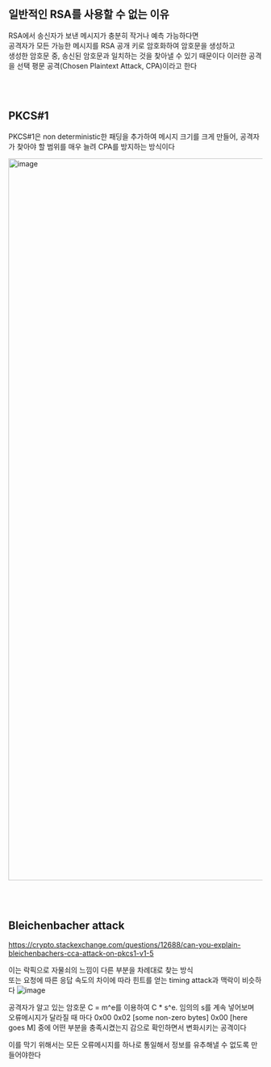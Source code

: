 ## 일반적인 RSA를 사용할 수 없는 이유
RSA에서 송신자가 보낸 메시지가 충분히 작거나 예측 가능하다면<br/>
공격자가 모든 가능한 메시지를 RSA 공개 키로 암호화하여 암호문을 생성하고<br/>
생성한 암호문 중, 송신된 암호문과 일치하는 것을 찾아낼 수 있기 때문이다
이러한 공격을 선택 평문 공격(Chosen Plaintext Attack, CPA)이라고 한다

<br/><br/>

## PKCS#1
PKCS#1은 non deterministic한 패딩을 추가하여 메시지 크기를 크게 만들어, 공격자가 찾아야 할 범위를 매우 늘려 CPA를 방지하는 방식이다

<img width="1430" alt="image" src="https://github.com/dik654/cryptography/assets/33992354/706703a1-928e-49ec-988e-8b0416876f04">

<br/><br/>

## Bleichenbacher attack
https://crypto.stackexchange.com/questions/12688/can-you-explain-bleichenbachers-cca-attack-on-pkcs1-v1-5

이는 락픽으로 자물쇠의 느낌이 다른 부분을 차례대로 찾는 방식<br/>
또는 요청에 따른 응답 속도의 차이에 따라 힌트를 얻는 timing attack과 맥락이 비슷하다
![image](https://github.com/dik654/cryptography/assets/33992354/f4a54703-975e-4531-9242-5332098269ab)

공격자가 알고 있는 암호문 C = m^e를 이용하여 C * s^e. 임의의 s를 계속 넣어보며<br/> 
오류메시지가 달라질 때 마다 0x00 0x02 [some non-zero bytes] 0x00 [here goes M] 중에 어떤 부분을 충족시켰는지 감으로 확인하면서 변화시키는 공격이다

이를 막기 위해서는 모든 오류메시지를 하나로 통일해서 정보를 유추해낼 수 없도록 만들어야한다

<br/><br/>

